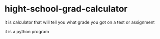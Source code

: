 # hight-school-grad-calculator
it is calculator that will tell you what grade you got on a test or assignment 

it is a python program
